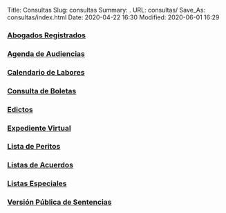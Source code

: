 Title: Consultas
Slug: consultas
Summary: .
URL: consultas/
Save_As: consultas/index.html
Date: 2020-04-22 16:30
Modified: 2020-06-01 16:29


### [Abogados Registrados](abogados-registrados/)

### [Agenda de Audiencias](agenda-audiencias/)

### [Calendario de Labores](calendario-de-labores/)

### [Consulta de Boletas](boletas/)

### [Edictos](edictos/)

### [Expediente Virtual](expediente-virtual/)

### [Lista de Peritos](/transparencia/articulo-27/f20-lista-de-peritos/)

### [Listas de Acuerdos](listas-de-acuerdos/)

### [Listas Especiales](listas-especiales/)

### [Versión Pública de Sentencias](sentencias/)
